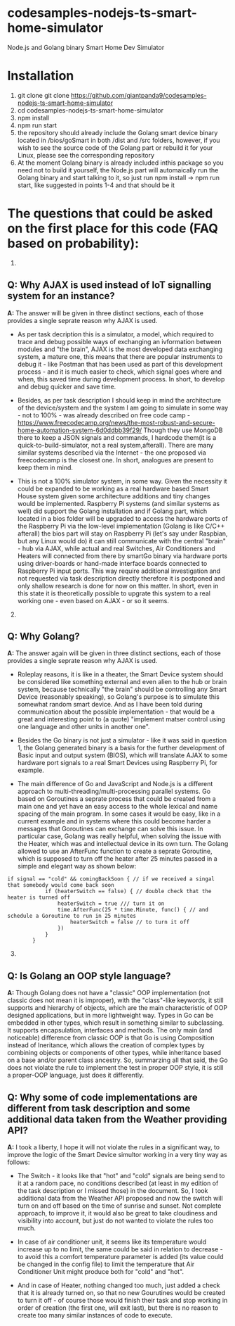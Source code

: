 # codesamples-nodejs-ts-smart-home-simulator
Node.js and Golang binary Smart Home Dev Simulator
# Installation
1) git clone git clone https://github.com/giantpanda9/codesamples-nodejs-ts-smart-home-simulator
2) cd codesamples-nodejs-ts-smart-home-simulator
3) npm install
4) npm run start
5) the repository should already include the Golang smart device binary located in /bios/goSmart in both /dist and /src folders, however, if you wish to see the source code of the Golang part or rebuild it for your Linux, please see the corresponding repository
6) At the moment Golang binary is already included inthis package so you need not to build it yourself, the Node.js part will automaically run the Golang binary and start talking to it, so just run npm install -> npm run start, like suggested in points 1-4 and that should be it

# The questions that could be asked on the first place for this code (FAQ based on probability):
1) 
 ## Q: Why AJAX is used instead of IoT signalling system for an instance? 
 **A:** The answer will be given in three distinct sections, each of those provides a single seprate reason why AJAX is used.

 - As per task decription this is a simulator, a model, which required to trace and debug possible ways of exchanging an ivformation between modules and "the brain", AJAX is the most developed data exchanging system, a mature one, this means that there are popular instruments to debug it - like Postman that has been used as part of this development process - and it is much easier to check, which signal goes where and when, this saved time during development process. In short, to develop and debug quicker and save time.   

 - Besides, as per task description I should keep in mind the architecture of the device/system and the system I am going to simulate in some way - not to 100% - was already described on free code camp - https://www.freecodecamp.org/news/the-most-robust-and-secure-home-automation-system-6d0ddbb39f29/ Though they use MongoDB there to keep a JSON signals and commands, I hardcode them(it is a quick-to-build-simulator, not a real system,afterall). There are many similar systems described via the Internet - the one proposed via freecodecamp is the closest one. In short, analogues are present to keep them in mind.
 
 -  This is not a 100% simulator system, in some way. Given the necessity it could be expanded to be working as a real hardware based Smart House system given some architecture additions and tiny changes would be implemented. Raspberry Pi systems (and similar systems as well) did support the Golang installation and if Golang part, which located in a bios folder will be upgraded to access the hardware ports of the Raspberry Pi via the low-level implementation (Golang is like C/C++ afterall) the bios part will stay on Raspberry Pi (let's say under Raspbian, but any Linux would do) it can still communicate with the central "brain" - hub via AJAX, while actual and real Switches, Air Conditioners and Heaters will connected from there by smartGo binary via hardware ports using driver-boards or hand-made interface boards connected to Raspberry Pi input ports. This way require additional investigation and not requested via task description directly therefore it is postponed and only shallow research is done for now on this matter. In short, even in this state it is theoretically possible to upgrate this system to a real working one - even based on AJAX - or so it seems.
   
2)
  ## Q: Why Golang?
  **A:** The answer again will be given in three distinct sections, each of those provides a single seprate reason why AJAX is used.
  
  - Roleplay reasons, it is like in a theater, the Smart Device system should be considered like something external and even alien to the hub or brain system, because technically "the brain" should be controlling any Smart Device (reasonably speaking), so Golang's purpose is to simulate this somewhat random smart device. And as I have been told during communication about the possible implementation - that would be a great and interesting point to (a quote) "implement matser control using one language and other units in another one". 
     
 - Besides the Go binary is not just a simulator - like it was said in question 1, the Golang generated binary is a basis for the further development of Basic input and output system (BIOS), which will translate AJAX to some hardware port signals to a real Smart Devices using Raspberry Pi, for example. 
     
 - The main difference of Go and JavaScript and Node.js is a different approach to multi-threading/multi-processing parallel systems. Go based on Goroutines a seprate process that could be created from a main one and yet have an easy access to the whole lexical and name spacing of the main program. In some cases it would be easy, like in a current example and in systems where this could become harder a messages that Goroutines can exchange can solve this issue. In particular case, Golang was really helpful, when solving the issue with the Heater, which was and intellectual device in its own turn. The Golang allowed to use an AfterFunc function to create a seprate Goroutine, which is supposed to turn off the heater after 25 minutes passed in a simple and elegant way as shown below:
```
if signal == "cold" && comingBackSoon { // if we received a singal that somebody would come back soon
			if (heaterSwitch == false) { // double check that the heater is turned off
				heaterSwitch = true /// turn it on
				time.AfterFunc(25 * time.Minute, func() { // and schedule a Goroutine to run in 25 minutes
					heaterSwitch = false // to turn it off
				})
			}
		}
```
3)
  ## Q: Is Golang an OOP style language?
  **A:** 
  Though Golang does not have a "classic" OOP implementation (not classic does not mean it is improper), with the "class"-like keywords, it still supports and hierarchy of objects, which are the main characteristic of OOP designed applications, but in more lightweight way. Types in Go can be embedded in other types, which result in something similar to subclassing. It supports encapsulation, interfaces and methods. The only main (and noticeable) difference from classic OOP is that Go is using Composition instead of Ineritance, which allows the creation of complex types by combining objects or components of other types, while inheritance based on a base and/or parent class ancestry. So, summarzing all that said, the Go does not violate the rule to implement the test in proper OOP style, it is still a proper-OOP language, just does it differently.

  ## Q: Why some of code implementations are different from task description and some additional data taken from the Weather providing API?
  **A:** I took a liberty, I hope it will not violate the rules in a significant way, to improve the logic of the Smart Device simultor working in a very tiny way as follows:
  
 - The Switch - it looks like that "hot" and "cold" signals are being send to it at a random pace, no conditions described (at least in my edition of the task description or I missed those) in the document. So, I took additional data from the Weather API proposed and now the switch will turn on and off based on the time of sunrise and sunset. Not complete approach, to improve it, it would also be great to take cloudiness and visibility into account, but just do not wanted to violate the rules too much.
    
- In case of air conditioner unit, it seems like its temperature would increase up to no limit, the same could be said in relation to decrease - to avoid this a comfort temperature parameter is added (its value could be changed in the config file) to limit the temperature that Air Conditioner Unit might produce both for "cold" and "hot".
    
 - And in case of Heater, nothing changed too much, just added a check that it is already turned on, so that no new Gourutines would be created to turn it off - of course those would finish their task and stop working in order of creation (the first one, will exit last), but there is no reason to create too many similar instances of code to execute.
